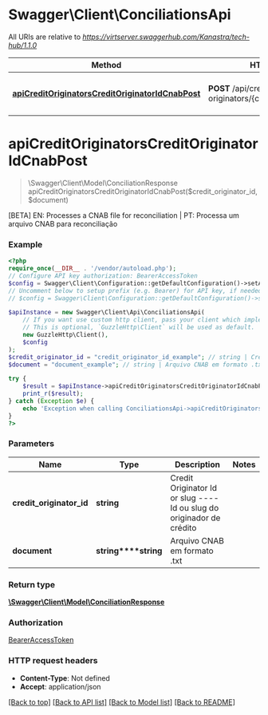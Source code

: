 # Swagger\Client\ConciliationsApi

All URIs are relative to *https://virtserver.swaggerhub.com/Kanastra/tech-hub/1.1.0*

Method | HTTP request | Description
------------- | ------------- | -------------
[**apiCreditOriginatorsCreditOriginatorIdCnabPost**](ConciliationsApi.md#apicreditoriginatorscreditoriginatoridcnabpost) | **POST** /api/credit-originators/{creditOriginatorId}/cnab | [BETA] EN: Processes a CNAB file for reconciliation | PT: Processa um arquivo CNAB para reconciliação

# **apiCreditOriginatorsCreditOriginatorIdCnabPost**
> \Swagger\Client\Model\ConciliationResponse apiCreditOriginatorsCreditOriginatorIdCnabPost($credit_originator_id, $document)

[BETA] EN: Processes a CNAB file for reconciliation | PT: Processa um arquivo CNAB para reconciliação

### Example
```php
<?php
require_once(__DIR__ . '/vendor/autoload.php');
// Configure API key authorization: BearerAccessToken
$config = Swagger\Client\Configuration::getDefaultConfiguration()->setApiKey('Authorization', 'YOUR_API_KEY');
// Uncomment below to setup prefix (e.g. Bearer) for API key, if needed
// $config = Swagger\Client\Configuration::getDefaultConfiguration()->setApiKeyPrefix('Authorization', 'Bearer');

$apiInstance = new Swagger\Client\Api\ConciliationsApi(
    // If you want use custom http client, pass your client which implements `GuzzleHttp\ClientInterface`.
    // This is optional, `GuzzleHttp\Client` will be used as default.
    new GuzzleHttp\Client(),
    $config
);
$credit_originator_id = "credit_originator_id_example"; // string | Credit Originator Id or slug  ----  Id ou slug do originador de crédito
$document = "document_example"; // string | Arquivo CNAB em formato .txt

try {
    $result = $apiInstance->apiCreditOriginatorsCreditOriginatorIdCnabPost($credit_originator_id, $document);
    print_r($result);
} catch (Exception $e) {
    echo 'Exception when calling ConciliationsApi->apiCreditOriginatorsCreditOriginatorIdCnabPost: ', $e->getMessage(), PHP_EOL;
}
?>
```

### Parameters

Name | Type | Description  | Notes
------------- | ------------- | ------------- | -------------
 **credit_originator_id** | **string**| Credit Originator Id or slug  ----  Id ou slug do originador de crédito |
 **document** | **string****string**| Arquivo CNAB em formato .txt |

### Return type

[**\Swagger\Client\Model\ConciliationResponse**](../Model/ConciliationResponse.md)

### Authorization

[BearerAccessToken](../../README.md#BearerAccessToken)

### HTTP request headers

 - **Content-Type**: Not defined
 - **Accept**: application/json

[[Back to top]](#) [[Back to API list]](../../README.md#documentation-for-api-endpoints) [[Back to Model list]](../../README.md#documentation-for-models) [[Back to README]](../../README.md)

